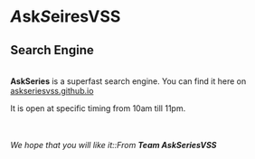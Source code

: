 <h1><b><i>A</i></b>sk<b><i>S</i></b>eiresVSS</h1>
<h2>Search Engine</h2> 
<br>
 <b>AskSeries</b> is a superfast search engine. You can find it here on <a href="https://askseriesvss.github.io/">askseriesvss.github.io</a>
<p> It is open at specific timing from 10am till 11pm.<p>
 <br>
 <br>
 <i>We hope that you will like it::From <b>Team AskSeriesVSS</b> 
